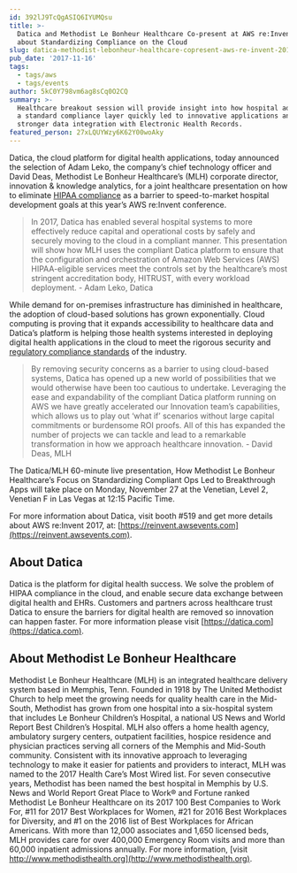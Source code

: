 ```yaml
---
id: 392lJ9TcQgASIQ6IYUMQsu
title: >-
  Datica and Methodist Le Bonheur Healthcare Co-present at AWS re:Invent 2017
  about Standardizing Compliance on the Cloud
slug: datica-methodist-lebonheur-healthcare-copresent-aws-re-invent-2017
pub_date: '2017-11-16'
tags:
  - tags/aws
  - tags/events
author: 5kC0Y798vm6ag8sCq0O2CQ
summary: >-
  Healthcare breakout session will provide insight into how hospital adoption of
  a standard compliance layer quickly led to innovative applications and
  stronger data integration with Electronic Health Records.
featured_person: 27xLQUYWzy6K62Y00woAky
---
```

Datica, the cloud platform for digital health applications, today announced the selection of Adam Leko, the company’s chief technology officer and David Deas, Methodist Le Bonheur Healthcare’s (MLH) corporate director, innovation & knowledge analytics, for a joint healthcare presentation on how to eliminate [HIPAA compliance](https://datica.com/guide/application-hipaa-compliance/) as a barrier to speed-to-market hospital development goals at this year’s AWS re:Invent conference.

> In 2017, Datica has enabled several hospital systems to more effectively reduce capital and operational costs by safely and securely moving to the cloud in a compliant manner. This presentation will show how MLH uses the compliant Datica platform to ensure that the configuration and orchestration of Amazon Web Services (AWS) HIPAA-eligible services meet the controls set by the healthcare’s most stringent accreditation body, HITRUST, with every workload deployment. - Adam Leko, Datica

While demand for on-premises infrastructure has diminished in healthcare, the adoption of cloud-based solutions has grown exponentially. Cloud computing is proving that it expands accessibility to healthcare data and Datica’s platform is helping those health systems interested in deploying digital health applications in the cloud to meet the rigorous security and [regulatory compliance standards](https://datica.com/guide/total-cost-of-ownership-of-cloud-compliance/) of the industry.

> By removing security concerns as a barrier to using cloud-based systems, Datica has opened up a new world of possibilities that we would otherwise have been too cautious to undertake. Leveraging the ease and expandability of the compliant Datica platform running on AWS we have greatly accelerated our Innovation team’s capabilities, which allows us to play out ‘what if’ scenarios without large capital commitments or burdensome ROI proofs. All of this has expanded the number of projects we can tackle and lead to a remarkable transformation in how we approach healthcare innovation. - David Deas, MLH

The Datica/MLH 60-minute live presentation, How Methodist Le Bonheur Healthcare’s Focus on Standardizing Compliant Ops Led to Breakthrough Apps will take place on Monday, November 27 at the Venetian, Level 2, Venetian F in Las Vegas at 12:15 Pacific Time.

For more information about Datica, visit booth #519 and get more details about AWS re:Invent 2017, at: [https://reinvent.awsevents.com](https://reinvent.awsevents.com).

## About Datica 

Datica is the platform for digital health success. We solve the problem of HIPAA compliance in the cloud, and enable secure data exchange between digital health and EHRs. Customers and partners across healthcare trust Datica to ensure the barriers for digital health are removed so innovation can happen faster. For more information please visit [https://datica.com](https://datica.com).

## About Methodist Le Bonheur Healthcare 

Methodist Le Bonheur Healthcare (MLH) is an integrated healthcare delivery system based in Memphis, Tenn. Founded in 1918 by The United Methodist Church to help meet the growing needs for quality health care in the Mid-South, Methodist has grown from one hospital into a six-hospital system that includes Le Bonheur Children’s Hospital, a national US News and World Report Best Children’s Hospital. MLH also offers a home health agency, ambulatory surgery centers, outpatient facilities, hospice residence and physician practices serving all corners of the Memphis and Mid-South community. Consistent with its innovative approach to leveraging technology to make it easier for patients and providers to interact, MLH was named to the 2017 Health Care’s Most Wired list. For seven consecutive years, Methodist has been named the best hospital in Memphis by U.S. News and World Report Great Place to Work® and Fortune ranked Methodist Le Bonheur Healthcare on its 2017 100 Best Companies to Work For, #11 for 2017 Best Workplaces for Women, #21 for 2016 Best Workplaces for Diversity, and #1 on the 2016 list of Best Workplaces for African Americans. With more than 12,000 associates and 1,650 licensed beds, MLH provides care for over 400,000 Emergency Room visits and more than 60,000 inpatient admissions annually. For more information, [visit http://www.methodisthealth.org](http://www.methodisthealth.org).
  
